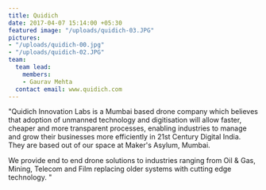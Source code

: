```yaml
---
title: Quidich
date: 2017-04-07 15:14:00 +05:30
featured image: "/uploads/quidich-03.JPG"
pictures:
- "/uploads/quidich-00.jpg"
- "/uploads/quidich-02.JPG"
team:
  team lead:
    members:
    - Gaurav Mehta
  contact email: www.quidich.com
---
```


"Quidich Innovation Labs is a Mumbai based drone company which believes that adoption of unmanned technology and digitisation will allow faster, cheaper and more transparent processes, enabling industries to manage and grow their businesses more efficiently in 21st Century Digital India. They are based out of our space at Maker's Asylum, Mumbai.

We provide end to end drone solutions to industries ranging from Oil & Gas, Mining, Telecom and Film replacing older systems with cutting edge technology. "